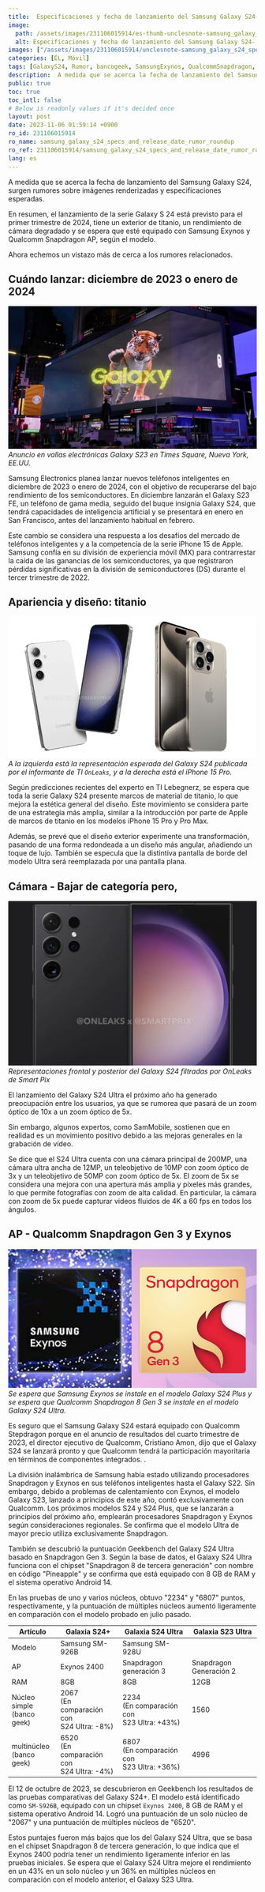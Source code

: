 ```yaml
---
title:  Especificaciones y fecha de lanzamiento del Samsung Galaxy S24- resumen de rumores
image:
  path: /assets/images/231106015914/es-thumb-unclesnote-samsung_galaxy_s24_specs_and_release_date_rumor_roundup.png
  alt: Especificaciones y fecha de lanzamiento del Samsung Galaxy S24- resumen de rumores
images: ["/assets/images/231106015914/unclesnote-samsung_galaxy_s24_specs_and_release_date_rumor_roundup-galaxy_s23_electronic_billboard_advertisement_in_times_square_new_york_usa.png", "/assets/images/231106015914/unclesnote-samsung_galaxy_s24_specs_and_release_date_rumor_roundup-on_the_left_is_the_expected_render_of_the_galaxy_s24_released_by_it_tipster_onleaks_and_on_the_right_is_the_iphone_15_pro.png", "/assets/images/231106015914/unclesnote-samsung_galaxy_s24_specs_and_release_date_rumor_roundup-galaxy_s24_front_and_back_renders_leaked_by_smart_pix_s_onleaks.png", "/assets/images/231106015914/unclesnote-samsung_galaxy_s24_specs_and_release_date_rumor_roundup-samsung_exynos_is_expected_to_be_installed_in_the_galaxy_s24_plus_model_and_qualcomm_snapdragon_8_gen_3_is_expected_to_be_installed_in_the_galaxy_s24_ultra_model.png"]
categories: [ÉL, Móvil]
tags: [GalaxyS24, Rumor, bancogeek, SamsungExynos, QualcommSnapdragon, Titanio, ÉL, Móvil]
description:  A medida que se acerca la fecha de lanzamiento del Samsung Galaxy S24, surgen rumores sobre imágenes renderizadas y especificaciones esperadas. En resumen, el
public: true
toc: true
toc_intl: false
# Below is readonly values if it's decided once
layout: post
date: 2023-11-06 01:59:14 +0900
ro_id: 231106015914
ro_name: samsung_galaxy_s24_specs_and_release_date_rumor_roundup
ro_ref: 231106015914/samsung_galaxy_s24_specs_and_release_date_rumor_roundup
lang: es
---
```

A medida que se acerca la fecha de lanzamiento del Samsung Galaxy S24, surgen rumores sobre imágenes renderizadas y especificaciones esperadas.  

En resumen, el lanzamiento de la serie Galaxy S 24 está previsto para el primer trimestre de 2024, tiene un exterior de titanio, un rendimiento de cámara degradado y se espera que esté equipado con Samsung Exynos y Qualcomm Snapdragon AP, según el modelo.  

Ahora echemos un vistazo más de cerca a los rumores relacionados.  
## Cuándo lanzar: diciembre de 2023 o enero de 2024

![Anuncio en vallas electrónicas Galaxy S23 en Times Square, Nueva York, EE.UU.](/assets/images/231106015914/unclesnote-samsung_galaxy_s24_specs_and_release_date_rumor_roundup-galaxy_s23_electronic_billboard_advertisement_in_times_square_new_york_usa.png)
_Anuncio en vallas electrónicas Galaxy S23 en Times Square, Nueva York, EE.UU._

Samsung Electronics planea lanzar nuevos teléfonos inteligentes en diciembre de 2023 o enero de 2024, con el objetivo de recuperarse del bajo rendimiento de los semiconductores. En diciembre lanzarán el Galaxy S23 FE, un teléfono de gama media, seguido del buque insignia Galaxy S24, que tendrá capacidades de inteligencia artificial y se presentará en enero en San Francisco, antes del lanzamiento habitual en febrero.  

Este cambio se considera una respuesta a los desafíos del mercado de teléfonos inteligentes y a la competencia de la serie iPhone 15 de Apple. Samsung confía en su división de experiencia móvil (MX) para contrarrestar la caída de las ganancias de los semiconductores, ya que registraron pérdidas significativas en la división de semiconductores (DS) durante el tercer trimestre de 2022.  
## Apariencia y diseño: titanio

![A la izquierda está la representación esperada del Galaxy S24 publicada por el informante de TI `OnLeaks`, y a la derecha está el iPhone 15 Pro.](/assets/images/231106015914/unclesnote-samsung_galaxy_s24_specs_and_release_date_rumor_roundup-on_the_left_is_the_expected_render_of_the_galaxy_s24_released_by_it_tipster_onleaks_and_on_the_right_is_the_iphone_15_pro.png)
_A la izquierda está la representación esperada del Galaxy S24 publicada por el informante de TI `OnLeaks`, y a la derecha está el iPhone 15 Pro._

Según predicciones recientes del experto en TI Lebegnerz, se espera que toda la serie Galaxy S24 presente marcos de material de titanio, lo que mejora la estética general del diseño. Este movimiento se considera parte de una estrategia más amplia, similar a la introducción por parte de Apple de marcos de titanio en los modelos iPhone 15 Pro y Pro Max.  

Además, se prevé que el diseño exterior experimente una transformación, pasando de una forma redondeada a un diseño más angular, añadiendo un toque de lujo. También se especula que la distintiva pantalla de borde del modelo Ultra será reemplazada por una pantalla plana.  
## Cámara - Bajar de categoría pero,

![Representaciones frontal y posterior del Galaxy S24 filtradas por OnLeaks de Smart Pix](/assets/images/231106015914/unclesnote-samsung_galaxy_s24_specs_and_release_date_rumor_roundup-galaxy_s24_front_and_back_renders_leaked_by_smart_pix_s_onleaks.png)
_Representaciones frontal y posterior del Galaxy S24 filtradas por OnLeaks de Smart Pix_

El lanzamiento del Galaxy S24 Ultra el próximo año ha generado preocupación entre los usuarios, ya que se rumorea que pasará de un zoom óptico de 10x a un zoom óptico de 5x.  

Sin embargo, algunos expertos, como SamMobile, sostienen que en realidad es un movimiento positivo debido a las mejoras generales en la grabación de vídeo.  

Se dice que el S24 Ultra cuenta con una cámara principal de 200MP, una cámara ultra ancha de 12MP, un teleobjetivo de 10MP con zoom óptico de 3x y un teleobjetivo de 50MP con zoom óptico de 5x. El zoom de 5x se considera una mejora con una apertura más amplia y píxeles más grandes, lo que permite fotografías con zoom de alta calidad. En particular, la cámara con zoom de 5x puede capturar videos fluidos de 4K a 60 fps en todos los ángulos.  
## AP - Qualcomm Snapdragon Gen 3 y Exynos

![Se espera que Samsung Exynos se instale en el modelo Galaxy S24 Plus y se espera que Qualcomm Snapdragon 8 Gen 3 se instale en el modelo Galaxy S24 Ultra.](/assets/images/231106015914/unclesnote-samsung_galaxy_s24_specs_and_release_date_rumor_roundup-samsung_exynos_is_expected_to_be_installed_in_the_galaxy_s24_plus_model_and_qualcomm_snapdragon_8_gen_3_is_expected_to_be_installed_in_the_galaxy_s24_ultra_model.png)
_Se espera que Samsung Exynos se instale en el modelo Galaxy S24 Plus y se espera que Qualcomm Snapdragon 8 Gen 3 se instale en el modelo Galaxy S24 Ultra._

Es seguro que el Samsung Galaxy S24 estará equipado con Qualcomm Stepdragon porque en el anuncio de resultados del cuarto trimestre de 2023, el director ejecutivo de Qualcomm, Cristiano Amon, dijo que el Galaxy S24 se lanzará pronto y que Qualcomm tendrá la participación mayoritaria en términos de componentes integrados. .  

La división inalámbrica de Samsung había estado utilizando procesadores Snapdragon y Exynos en sus teléfonos inteligentes hasta el Galaxy S22. Sin embargo, debido a problemas de calentamiento con Exynos, el modelo Galaxy S23, lanzado a principios de este año, contó exclusivamente con Qualcomm. Los próximos modelos S24 y S24 Plus, que se lanzarán a principios del próximo año, emplearán procesadores Snapdragon y Exynos según consideraciones regionales. Se confirma que el modelo Ultra de mayor precio utiliza exclusivamente Snapdragon.  

También se descubrió la puntuación Geekbench del Galaxy S24 Ultra basado en Snapdragon Gen 3. Según la base de datos, el Galaxy S24 Ultra funciona con el chipset "Snapdragon 8 de tercera generación" con nombre en código "Pineapple" y se confirma que está equipado con 8 GB de RAM y el sistema operativo Android 14.  

En las pruebas de uno y varios núcleos, obtuvo "2234" y "6807" puntos, respectivamente, y la puntuación de múltiples núcleos aumentó ligeramente en comparación con el modelo probado en julio pasado.  

|Artículo|Galaxia S24+|Galaxia S24 Ultra|Galaxia S23 Ultra|
| -------------------------- | ---------------------------------------- | ------------------------------------------ | ---------------- |
|Modelo|Samsung SM-926B|Samsung SM-928U|
|AP|Exynos 2400|Snapdragon generación 3|Snapdragon Generación 2|
|RAM|8GB|8GB|12GB|
|Núcleo simple<br> (banco geek)|2067<br> (En comparación con<br> S24 Ultra: -8%)|2234<br> (En comparación con<br> S23 Ultra: +43%)|1560|
|multinúcleo<br> (banco geek)|6520<br> (En comparación con<br> S24 Ultra: -4%)|6807<br> (En comparación con<br> S23 Ultra: +36%)|4996|

El 12 de octubre de 2023, se descubrieron en Geekbench los resultados de las pruebas comparativas del Galaxy S24+. El modelo está identificado como `SM-S926B`, equipado con un chipset `Exynos 2400`, 8 GB de RAM y el sistema operativo Android 14. Logró una puntuación de un solo núcleo de "2067" y una puntuación de múltiples núcleos de "6520".  

Estos puntajes fueron más bajos que los del Galaxy S24 Ultra, que se basa en el chipset Snapdragon 8 de tercera generación, lo que indica que el Exynos 2400 podría tener un rendimiento ligeramente inferior en las pruebas iniciales. Se espera que el Galaxy S24 Ultra mejore el rendimiento en un 43% en un solo núcleo y un 36% en múltiples núcleos en comparación con el modelo anterior, el Galaxy S23 Ultra.  
